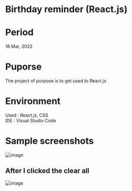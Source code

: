 # Birthday reminder (React.js)

# Period
18 Mar, 2022

# Puporse
The project of purpose is to get used to React.js 

# Environment
Used : React.js, CSS  
IDE : Visual Studio Code

# Sample screenshots
![image](https://user-images.githubusercontent.com/90344204/159105326-66be5a98-cabb-4545-b486-f9038fd453a9.png)  

## After I clicked the clear all
![image](https://user-images.githubusercontent.com/90344204/159105341-a019ea4a-2098-408a-be17-7a762b9ea2f1.png)
